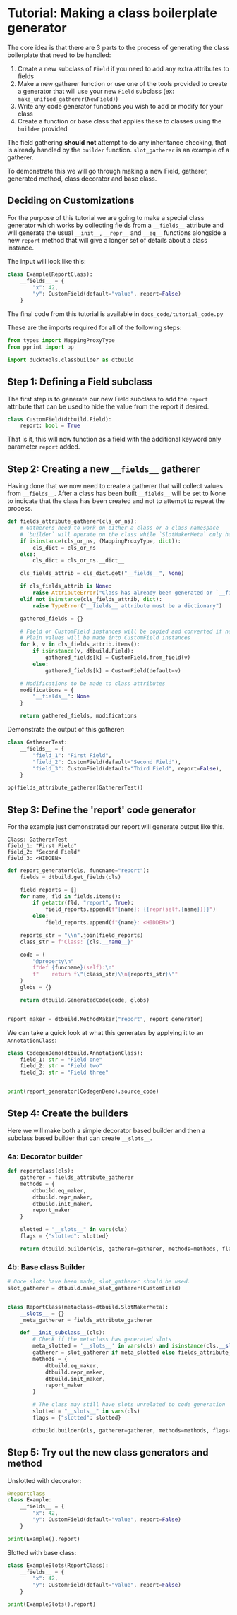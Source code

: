 # Tutorial: Making a class boilerplate generator #

The core idea is that there are 3 parts to the process of generating
the class boilerplate that need to be handled:

1. Create a new subclass of `Field` if you need to add any extra attributes to fields
2. Make a new gatherer function or use one of the tools provided to create a generator
   that will use your new `Field` subclass (ex: `make_unified_gatherer(NewField)`)
3. Write any code generator functions you wish to add or modify for your class
4. Create a function or base class that applies these to classes using the `builder` provided

The field gathering **should not** attempt to do any inheritance checking, that is already handled
by the `builder` function. `slot_gatherer` is an example of a gatherer.

To demonstrate this we will go through making a new Field, gatherer, generated method, class decorator
and base class.

## Deciding on Customizations ##

For the purpose of this tutorial we are going to make a special
class generator which works by collecting fields from a `__fields__`
attribute and will generate the usual `__init__`, `__repr__` and `__eq__`
functions alongside a new `report` method that will give a longer set of 
details about a class instance.

The input will look like this:
```python
class Example(ReportClass):
    __fields__ = {
        "x": 42,
        "y": CustomField(default="value", report=False)
    }
```

The final code from this tutorial is available in `docs_code/tutorial_code.py`

These are the imports required for all of the following steps:

```python
from types import MappingProxyType
from pprint import pp

import ducktools.classbuilder as dtbuild
```

## Step 1: Defining a Field subclass ##

The first step is to generate our new Field subclass to add the `report`
attribute that can be used to hide the value from the report if desired.

```python
class CustomField(dtbuild.Field):
    report: bool = True
```

That is it, this will now function as a field with the additional keyword only
parameter `report` added. 

## Step 2: Creating a new `__fields__` gatherer ##

Having done that we now need to create a gatherer that will collect values from `__fields__`.
After a class has been built `__fields__` will be set to None to indicate that the class has
been created and not to attempt to repeat the process.

```python
def fields_attribute_gatherer(cls_or_ns):
    # Gatherers need to work on either a class or a class namespace
    # `builder` will operate on the class while `SlotMakerMeta` only has the namespace
    if isinstance(cls_or_ns, (MappingProxyType, dict)):
        cls_dict = cls_or_ns
    else:
        cls_dict = cls_or_ns.__dict__

    cls_fields_attrib = cls_dict.get("__fields__", None)

    if cls_fields_attrib is None:
        raise AttributeError("Class has already been generated or `__fields__` has not been set")
    elif not isinstance(cls_fields_attrib, dict):
        raise TypeError("__fields__ attribute must be a dictionary")

    gathered_fields = {}

    # Field or CustomField instances will be copied and converted if needed
    # Plain values will be made into CustomField instances
    for k, v in cls_fields_attrib.items():
        if isinstance(v, dtbuild.Field):
            gathered_fields[k] = CustomField.from_field(v)
        else:
            gathered_fields[k] = CustomField(default=v)

    # Modifications to be made to class attributes
    modifications = {
        "__fields__": None
    }

    return gathered_fields, modifications
```

Demonstrate the output of this gatherer:
```python
class GathererTest:
    __fields__ = {
        "field_1": "First Field",
        "field_2": CustomField(default="Second Field"),
        "field_3": CustomField(default="Third Field", report=False),
    }

pp(fields_attribute_gatherer(GathererTest))
```

## Step 3: Define the 'report' code generator ##

For the example just demonstrated our report will generate output like this.

```
Class: GathererTest
field_1: "First Field"
field_2: "Second Field"
field_3: <HIDDEN>
```

```python
def report_generator(cls, funcname="report"):
    fields = dtbuild.get_fields(cls)

    field_reports = []
    for name, fld in fields.items():
        if getattr(fld, "report", True):
            field_reports.append(f"{name}: {{repr(self.{name})}}")
        else:
            field_reports.append(f"{name}: <HIDDEN>")

    reports_str = "\\n".join(field_reports)
    class_str = f"Class: {cls.__name__}"

    code = (
        "@property\n"
        f"def {funcname}(self):\n"
        f"    return f\"{class_str}\\n{reports_str}\""
    )
    globs = {}

    return dtbuild.GeneratedCode(code, globs)


report_maker = dtbuild.MethodMaker("report", report_generator)
```

We can take a quick look at what this generates by applying it to an `AnnotationClass`:
```python
class CodegenDemo(dtbuild.AnnotationClass):
    field_1: str = "Field one"
    field_2: str = "Field two"
    field_3: str = "Field three"


print(report_generator(CodegenDemo).source_code)
```

## Step 4: Create the builders ##

Here we will make both a simple decorator based builder and then a subclass
based builder that can create `__slots__`.

### 4a: Decorator builder ###
```python
def reportclass(cls):
    gatherer = fields_attribute_gatherer
    methods = {
        dtbuild.eq_maker, 
        dtbuild.repr_maker, 
        dtbuild.init_maker, 
        report_maker
    }

    slotted = "__slots__" in vars(cls)
    flags = {"slotted": slotted}

    return dtbuild.builder(cls, gatherer=gatherer, methods=methods, flags=flags)
```

### 4b: Base class Builder ###
```python
# Once slots have been made, slot_gatherer should be used.
slot_gatherer = dtbuild.make_slot_gatherer(CustomField)


class ReportClass(metaclass=dtbuild.SlotMakerMeta):
    __slots__ = {}
    _meta_gatherer = fields_attribute_gatherer

    def __init_subclass__(cls):
        # Check if the metaclass has generated slots
        meta_slotted = '__slots__' in vars(cls) and isinstance(cls.__slots__, dtbuild.SlotFields)
        gatherer = slot_gatherer if meta_slotted else fields_attribute_gatherer
        methods = {
            dtbuild.eq_maker,
            dtbuild.repr_maker,
            dtbuild.init_maker,
            report_maker
        }

        # The class may still have slots unrelated to code generation
        slotted = "__slots__" in vars(cls)
        flags = {"slotted": slotted}

        dtbuild.builder(cls, gatherer=gatherer, methods=methods, flags=flags)
```

## Step 5: Try out the new class generators and method ##

Unslotted with decorator:
```python
@reportclass
class Example:
    __fields__ = {
        "x": 42,
        "y": CustomField(default="value", report=False)
    }

print(Example().report)
```


Slotted with base class:
```python
class ExampleSlots(ReportClass):
    __fields__ = {
        "x": 42,
        "y": CustomField(default="value", report=False)
    }

print(ExampleSlots().report)
```


